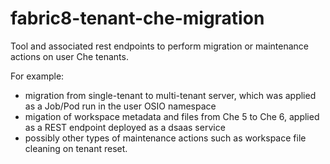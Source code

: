 # fabric8-tenant-che-migration

Tool and associated rest endpoints to perform migration or maintenance actions
on user Che tenants.

For example:
- migration from single-tenant to multi-tenant server, which was applied as a Job/Pod
run in the user OSIO namespace 
- migation of workspace metadata and files from Che 5 to Che 6, applied as a REST
endpoint deployed as a dsaas service
- possibly other types of maintenance actions such as workspace file cleaning on
tenant reset.
